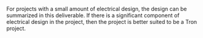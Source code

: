 For projects with a small amount of electrical design, the design can be
summarized in this deliverable.  If there is a significant component of
electrical design in the project, then the project is better suited to be a Tron
project.
